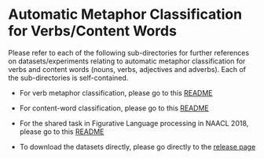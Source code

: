 # Automatic Metaphor Classification for Verbs/Content Words

Please refer to each of the following sub-directories for further references on datasets/experiments relating to automatic metaphor classification for verbs and content words (nouns, verbs, adjectives and adverbs). Each of the sub-directories is self-contained.

* For verb metaphor classification, please go to this [README](https://github.com/EducationalTestingService/metaphor/blob/master/verbs/README.md)

* For content-word classification, please go to this [README](https://github.com/EducationalTestingService/metaphor/blob/master/content-words/README.md)

* For the shared task in Figurative Language processing in NAACL 2018, please go to this [README](https://github.com/EducationalTestingService/metaphor/blob/master/NAACL-FLP-shared-task/README.md)

* To download the datasets directly, please go directly to the [release page](https://github.com/EducationalTestingService/metaphor/releases)

